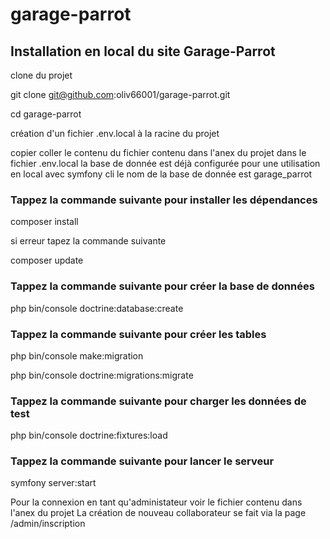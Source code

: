 # garage-parrot

## Installation en local du site Garage-Parrot

clone du projet

git clone git@github.com:oliv66001/garage-parrot.git

cd garage-parrot

création d'un fichier .env.local à la racine du projet

copier coller le contenu du fichier contenu dans l'anex du projet dans le fichier .env.local la base de donnée est déjà configurée pour une utilisation en local avec symfony cli le nom de la base de donnée est garage_parrot

### Tappez la commande suivante pour installer les dépendances

composer install

si erreur tapez la commande suivante

composer update

### Tappez la commande suivante pour créer la base de données

php bin/console doctrine:database:create

### Tappez la commande suivante pour créer les tables

php bin/console make:migration

php bin/console doctrine:migrations:migrate

### Tappez la commande suivante pour charger les données de test

php bin/console doctrine:fixtures:load

### Tappez la commande suivante pour lancer le serveur

symfony server:start

Pour la connexion en tant qu'administateur voir le fichier contenu dans l'anex du projet
La création de nouveau collaborateur se fait via la page /admin/inscription





